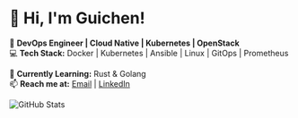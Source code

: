 # 👋 Hi, I'm Guichen!

🚀 **DevOps Engineer | Cloud Native | Kubernetes | OpenStack**  
💻 **Tech Stack:** Docker | Kubernetes | Ansible | Linux | GitOps | Prometheus  

🌱 **Currently Learning:** Rust & Golang  
📫 **Reach me at:** [Email](mailto:your.email@example.com) | [LinkedIn](https://www.linkedin.com/in/yourname/)  

![GitHub Stats](https://github-readme-stats.vercel.app/api?username=your-username&show_icons=true&theme=radical)

